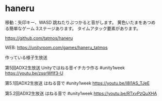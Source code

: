 # haneru
移動：矢印キー、WASD 
跳ねたりぶつかると音がします。 
黄色いたまをあつめる簡単なゲーム 
3ステージあります。 
タイムアタック要素があります。

https://github.com/tatmos/haneru

WEB:  https://unityroom.com/games/haneru_tatmos

作っている様子生放送

第5回ADX2生放送 Unityではねる音イチカラ作る #unity1week https://youtu.be/zssrWfIf3-U

第5.1回ADX2生放送 はねる音で #unity1week https://youtu.be/l8I1AS_TJeE

第5.2回ADX2生放送 はねる音で #unity1week https://youtu.be/RTxvPzQuXHA
